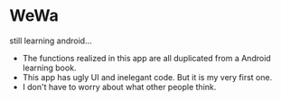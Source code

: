 # WeWa
still learning android...

- The functions realized in this app are all duplicated from a Android learning book.
- This app has ugly UI and inelegant code. But it is my very first one.
- I don't have to worry about what other people think.
